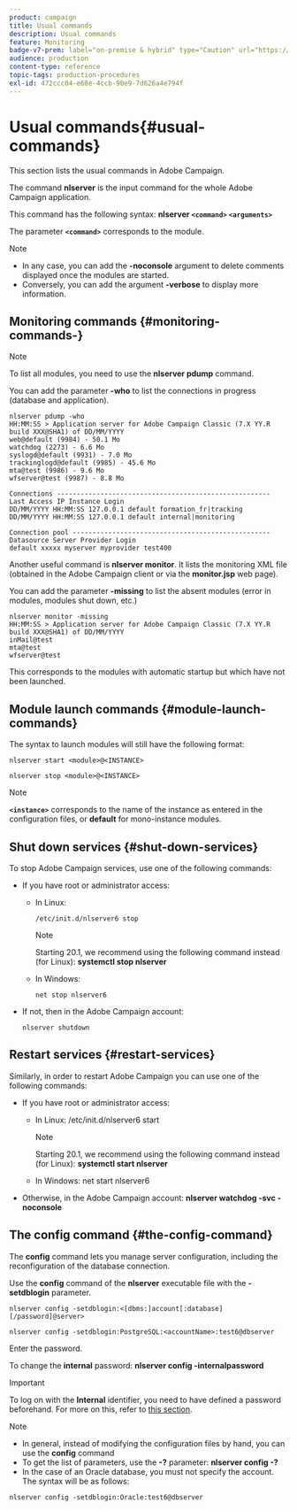 ```yaml
---
product: campaign
title: Usual commands
description: Usual commands
feature: Monitoring
badge-v7-prem: label="on-premise & hybrid" type="Caution" url="https://experienceleague.adobe.com/docs/campaign-classic/using/installing-campaign-classic/architecture-and-hosting-models/hosting-models-lp/hosting-models.html" tooltip="Applies to on-premise and hybrid deployments only"
audience: production
content-type: reference
topic-tags: production-procedures
exl-id: 472ccc04-e68e-4ccb-90e9-7d626a4e794f
---
```

# Usual commands{#usual-commands}



This section lists the usual commands in Adobe Campaign.

The command **nlserver** is the input command for the whole Adobe Campaign application.

This command has the following syntax: **nlserver **`<command>`** **`<arguments>`****

The parameter **`<command>`** corresponds to the module.

>[!NOTE]
>
>* In any case, you can add the **-noconsole** argument to delete comments displayed once the modules are started.
>* Conversely, you can add the argument **-verbose** to display more information.
>

## Monitoring commands {#monitoring-commands-}

>[!NOTE]
>
>To list all modules, you need to use the **nlserver pdump** command.

You can add the parameter **-who** to list the connections in progress (database and application).

```
nlserver pdump -who
HH:MM:SS > Application server for Adobe Campaign Classic (7.X YY.R build XXX@SHA1) of DD/MM/YYYY
web@default (9984) - 50.1 Mo
watchdog (2273) - 6.6 Mo
syslogd@default (9931) - 7.0 Mo
trackinglogd@default (9985) - 45.6 Mo
mta@test (9986) - 9.6 Mo
wfserver@test (9987) - 8.8 Mo

Connections ------------------------------------------------------
Last Access IP Instance Login 
DD/MM/YYYY HH:MM:SS 127.0.0.1 default formation_fr|tracking
DD/MM/YYYY HH:MM:SS 127.0.0.1 default internal|monitoring

Connection pool --------------------------------------------------
Datasource Server Provider Login 
default xxxxx myserver myprovider test400

```

Another useful command is **nlserver monitor**. It lists the monitoring XML file (obtained in the Adobe Campaign client or via the **monitor.jsp** web page).

You can add the parameter **-missing** to list the absent modules (error in modules, modules shut down, etc.)

```
nlserver monitor -missing
HH:MM:SS > Application server for Adobe Campaign Classic (7.X YY.R build XXX@SHA1) of DD/MM/YYYY
inMail@test
mta@test
wfserver@test

```

This corresponds to the modules with automatic startup but which have not been launched.

## Module launch commands {#module-launch-commands}

The syntax to launch modules will still have the following format:

```
nlserver start <module>@<INSTANCE>
```

```
nlserver stop <module>@<INSTANCE>
```

>[!NOTE]
>
>**`<instance>`** corresponds to the name of the instance as entered in the configuration files, or **default** for mono-instance modules.

## Shut down services {#shut-down-services}

To stop Adobe Campaign services, use one of the following commands:

* If you have root or administrator access:

    * In Linux:

      ```    
      /etc/init.d/nlserver6 stop
      ```

      >[!NOTE]
      >
      >Starting 20.1, we recommend using the following command instead (for Linux): **systemctl stop nlserver**

    * In Windows:

      ```    
      net stop nlserver6
      ```

* If not, then in the Adobe Campaign account:

  ```
  nlserver shutdown 
  ```

## Restart services {#restart-services}

Similarly, in order to restart Adobe Campaign you can use one of the following commands:

* If you have root or administrator access:

    * In Linux: /etc/init.d/nlserver6 start

      >[!NOTE]
      >
      >Starting 20.1, we recommend using the following command instead (for Linux): **systemctl start nlserver**

    * In Windows: net start nlserver6

* Otherwise, in the Adobe Campaign account: **nlserver watchdog -svc -noconsole**

## The config command {#the-config-command}

The **config** command lets you manage server configuration, including the reconfiguration of the database connection.

Use the **config** command of the **nlserver** executable file with the **-setdblogin** parameter.

```
nlserver config -setdblogin:<[dbms:]account[:database][/password]@server>
```

```
nlserver config -setdblogin:PostgreSQL:<accountName>:test6@dbserver
```

Enter the password.

To change the **internal** password: **nlserver config -internalpassword**

>[!IMPORTANT]
>
>To log on with the **Internal** identifier, you need to have defined a password beforehand. For more on this, refer to [this section](../../installation/using/configuring-campaign-server.md#internal-identifier).

>[!NOTE]
>
>* In general, instead of modifying the configuration files by hand, you can use the **config** command 
>* To get the list of parameters, use the **-?** parameter: **nlserver config -?**
>* In the case of an Oracle database, you must not specify the account. The syntax will be as follows:
>
>  `nlserver config -setdblogin:Oracle:test6@dbserver`
>
